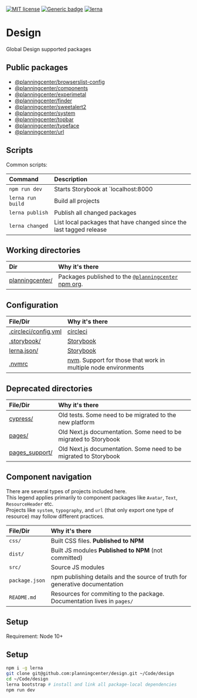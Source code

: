 [![MIT license](https://img.shields.io/badge/License-MIT-blue.svg)](https://lbesson.mit-license.org/)
[![Generic badge](https://img.shields.io/badge/maintained%20by-global%20design-green.svg)](https://shields.io/)
[![lerna](https://img.shields.io/badge/maintained%20with-lerna-cc00ff.svg)](https://lernajs.io/)

# Design

Global Design supported packages

## Public packages

- [@planningcenter/browserslist-config](planningcenter/browserslist-config)
- [@planningcenter/components](planningcenter/components)
- [@planningcenter/experimetal](planningcenter/experimental)
- [@planningcenter/finder](planningcenter/finder)
- [@planningcenter/sweetalert2](planningcenter/sweetalert2)
- [@planningcenter/system](planningcenter/system)
- [@planningcenter/topbar](planningcenter/topbar)
- [@planningcenter/typeface](planningcenter/typeface)
- [@planningcenter/url](planningcenter/url)

## Scripts

Common scripts:

| Command           | Description                                                         |
| :---------------- | :------------------------------------------------------------------ |
| `npm run dev`     | Starts Storybook at `localhost:8000                                 |
| `lerna run build` | Build all projects                                                  |
| `lerna publish`   | Publish all changed packages                                        |
| `lerna changed`   | List local packages that have changed since the last tagged release |

## Working directories

| Dir                               | Why it's there                                                                                   |
| :-------------------------------- | :----------------------------------------------------------------------------------------------- |
| [planningcenter/](/planningceter) | Packages published to the [`@planningcenter` npm org](https://www.npmjs.com/org/planningcenter). |

## Configuration

| File/Dir                                     | Why it's there                                                                          |
| :------------------------------------------- | :-------------------------------------------------------------------------------------- |
| [.circleci/config.yml](.circleci/config.yml) | [circleci](https://circleci.com)                                                        |
| [.storybook/](.storybook/)                   | [Storybook](https://storybook.js.org)                                                   |
| [lerna.json/](lerna.json)                    | [Storybook](https://lerna.js.org)                                                       |
| [.nvmrc](.nvmrc)                             | [nvm](github.com/nvm-sh/nvm). Support for those that work in multiple node environments |

## Deprecated directories

| File/Dir                         | Why it's there                                                   |
| :------------------------------- | :--------------------------------------------------------------- |
| [cypress/](cypress/)             | Old tests. Some need to be migrated to the new platform          |
| [pages/](pages/)                 | Old Next.js documentation. Some need to be migrated to Storybook |
| [pages_support/](pages_support/) | Old Next.js documentation. Some need to be migrated to Storybook |

## Component navigation

There are several types of projects included here.  
This legend applies primarily to component packages like `Avatar`, `Text`, `ResourceHeader` etc.  
Projects like `system`, `typography`, and `url` (that only export one type of resource) may follow different practices.

| File/Dir       | Why it's there                                                              |
| :------------- | :-------------------------------------------------------------------------- |
| `css/`         | Built CSS files. **Published to NPM**                                       |
| `dist/`        | Built JS modules **Published to NPM** (not committed)                       |
| `src/`         | Source JS modules                                                           |
| `package.json` | npm publishing details and the source of truth for generative documentation |
| `README.md`    | Resources for commiting to the package. Documentation lives in `pages/`     |

## Setup

Requirement: Node 10+

## Setup

```bash
npm i -g lerna
git clone git@github.com:planningcenter/design.git ~/Code/design
cd ~/Code/design
lerna bootstrap # install and link all package-local dependencies
npm run dev
```
